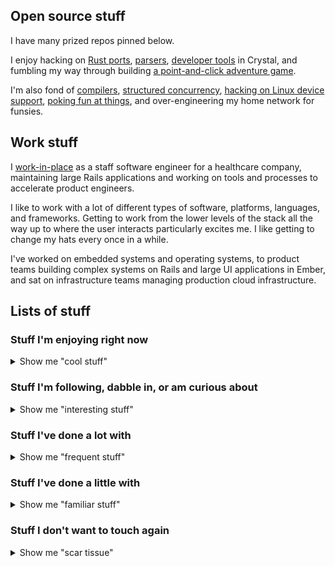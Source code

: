 ## Open source stuff

I have many prized repos pinned below.

I enjoy hacking on [Rust ports](https://github.com/maxfierke/reptyr/tree/mf-rust_port), [parsers](https://github.com/maxfierke/hcl.cr), [developer tools](https://github.com/maxfierke/mstrap) in Crystal, and fumbling my way through building [a point-and-click adventure game](https://www.maxfierke.com/projects/untitled-adventure-game).

I'm also fond of [compilers](https://github.com/crystal-lang/crystal), [structured concurrency](https://github.com/machty/ember-concurrency), [hacking on Linux device support](https://github.com/maxfierke/linux-clockworkpi-a06), [poking fun at things](https://github.com/maxfierke/ember-procrastination), and over-engineering my home network for funsies.

## Work stuff

I [work-in-place](http://www.nytimes.com/2016/06/19/jobs/remote-thats-no-way-to-describe-this-work.html) as a staff software engineer for a healthcare company, maintaining large Rails applications and working on tools and processes to accelerate product engineers.

I like to work with a lot of different types of software, platforms, languages, and frameworks. Getting to work from the lower levels of the stack all the way up to where the user interacts particularly excites me. I like getting to change my hats every once in a while.

I've worked on embedded systems and operating systems, to product teams building complex systems on Rails and large UI applications in Ember, and sat on infrastructure teams managing production cloud infrastructure.

## Lists of stuff

### Stuff I'm enjoying right now

<details>
<summary>Show me "cool stuff"</summary>

- ![Crystal](https://img.shields.io/badge/crystal-%23000000.svg?style=for-the-badge&logo=crystal&logoColor=white)
- ![Git](https://img.shields.io/badge/git-%23F05033.svg?style=for-the-badge&logo=git&logoColor=white)
- ![macOS](https://img.shields.io/badge/mac%20os-000000?style=for-the-badge&logo=macos&logoColor=F0F0F0)
- ![Manjaro](https://img.shields.io/badge/Manjaro-35BF5C?style=for-the-badge&logo=Manjaro&logoColor=white)
- ![Ruby](https://img.shields.io/badge/ruby-%23CC342D.svg?style=for-the-badge&logo=ruby&logoColor=white)
- ![Ubiquiti](https://img.shields.io/badge/ubiquiti-%230559C9.svg?style=for-the-badge&logo=ubiquiti&logoColor=white)

</details>

### Stuff I'm following, dabble in, or am curious about

<details>
<summary>Show me "interesting stuff"</summary>

- ![Dart](https://img.shields.io/badge/dart-%230175C2.svg?style=for-the-badge&logo=dart&logoColor=white)
- ![FreeBSD](https://img.shields.io/badge/-FreeBSD-%23870000?style=for-the-badge&logo=freebsd&logoColor=white)
- ![Go](https://img.shields.io/badge/go-%2300ADD8.svg?style=for-the-badge&logo=go&logoColor=white)
- ![Rust](https://img.shields.io/badge/rust-%23000000.svg?style=for-the-badge&logo=rust&logoColor=white)
- ![Zig](https://img.shields.io/badge/Zig-%23F7A41D.svg?style=for-the-badge&logo=zig&logoColor=white)

</details>

### Stuff I've done a lot with

<details>
<summary>Show me "frequent stuff"</summary>

- ![Ansible](https://img.shields.io/badge/ansible-%231A1918.svg?style=for-the-badge&logo=ansible&logoColor=white)
- ![C](https://img.shields.io/badge/c-%2300599C.svg?style=for-the-badge&logo=c&logoColor=white)
- ![C#](https://img.shields.io/badge/c%23-%23239120.svg?style=for-the-badge&logo=c-sharp&logoColor=white)
- ![CSS3](https://img.shields.io/badge/css3-%231572B6.svg?style=for-the-badge&logo=css3&logoColor=white)
- ![Docker](https://img.shields.io/badge/docker-%230db7ed.svg?style=for-the-badge&logo=docker&logoColor=white)
- ![JavaScript](https://img.shields.io/badge/javascript-%23323330.svg?style=for-the-badge&logo=javascript&logoColor=%23F7DF1E)
- ![Nginx](https://img.shields.io/badge/nginx-%23009639.svg?style=for-the-badge&logo=nginx&logoColor=white)
- ![PHP](https://img.shields.io/badge/php-%23777BB4.svg?style=for-the-badge&logo=php&logoColor=white)
- ![Python](https://img.shields.io/badge/python-3670A0?style=for-the-badge&logo=python&logoColor=ffdd54)

</details>

### Stuff I've done a little with

<details>
<summary>Show me "familiar stuff"</summary>

- ![Alpine Linux](https://img.shields.io/badge/Alpine_Linux-%230D597F.svg?style=for-the-badge&logo=alpine-linux&logoColor=white)
- ![C++](https://img.shields.io/badge/c++-%2300599C.svg?style=for-the-badge&logo=c%2B%2B&logoColor=white)
- ![ElasticSearch](https://img.shields.io/badge/-ElasticSearch-005571?style=for-the-badge&logo=elasticsearch)
- ![Elixir](https://img.shields.io/badge/elixir-%234B275F.svg?style=for-the-badge&logo=elixir&logoColor=white)
- ![Terraform](https://img.shields.io/badge/terraform-%235835CC.svg?style=for-the-badge&logo=terraform&logoColor=white)
- ![TypeScript](https://img.shields.io/badge/typescript-%23007ACC.svg?style=for-the-badge&logo=typescript&logoColor=white)

</details>

### Stuff I don't want to touch again

<details>
<summary>Show me "scar tissue"</summary>

- ![LaTeX](https://img.shields.io/badge/latex-%23008080.svg?style=for-the-badge&logo=latex&logoColor=white)
- ![Microsoft SharePoint](https://img.shields.io/badge/Microsoft_SharePoint-0078D4?style=for-the-badge&logo=microsoft-sharepoint&logoColor=white)
- ![Java](https://img.shields.io/badge/java-%23ED8B00.svg?style=for-the-badge&logo=java&logoColor=white)
- ![Apache Subversion](https://img.shields.io/badge/subversion-%23809CC9.svg?style=for-the-badge&logo=subversion&logoColor=white)

</details>
